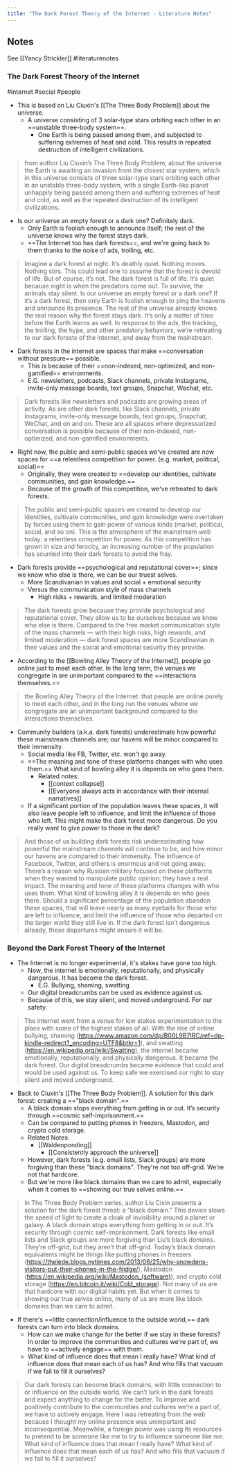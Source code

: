 ```yaml
---
title: "The Dark Forest Theory of the Internet - Literature Notes"
---
```

##  Notes
See [[Yancy Strickler]]
#literaturenotes 
### The Dark Forest Theory of the Internet
#internet #social #people 
- This is based on Liu Ciuxin's [[The Three Body Problem]] about the universe.
	- A universe consisting of 3 solar-type stars orbiting each other in an ==unstable three-body system==.
		- One Earth is being passed among them, and subjected to suffering extremes of heat and cold. This results in repeated destruction of intelligent civilizations.
> from author Liu Ciuxin’s The Three Body Problem, about the universe
> the Earth is awaiting an invasion from the closest star system, which in this universe consists of three solar-type stars orbiting each other in an unstable three-body system, with a single Earth-like planet unhappily being passed among them and suffering extremes of heat and cold, as well as the repeated destruction of its intelligent civilizations.
- Is our universe an empty forest or a dark one? Definitely dark.
	- Only Earth is foolish enough to announce itself; the rest of the universe knows why the forest stays dark.
	- ==The Internet too has dark forests==, and we're going back to them thanks to the noise of ads, trolling, etc.
 >  Imagine a dark forest at night. It’s deathly quiet. Nothing moves. Nothing stirs. This could lead one to assume that the forest is devoid of life. But of course, it’s not. The dark forest is full of life. It’s quiet because night is when the predators come out. To survive, the animals stay silent.
 >  Is our universe an empty forest or a dark one? If it’s a dark forest, then only Earth is foolish enough to ping the heavens and announce its presence. The rest of the universe already knows the real reason why the forest stays dark. It’s only a matter of time before the Earth learns as well.
 >  In response to the ads, the tracking, the trolling, the hype, and other predatory behaviors, we’re retreating to our dark forests of the internet, and away from the mainstream.
 - Dark forests in the internet are spaces that make ==conversation without pressure== possible.
	 - This is because of their ==non-indexed, non-optimized, and non-gamified== environments.
	 - E.G. newsletters, podcasts, Slack channels, private Instagrams, invite-only message boards, text groups, Snapchat, Wechat, etc.
 >  Dark forests like newsletters and podcasts are growing areas of activity. As are other dark forests, like Slack channels, private Instagrams, invite-only message boards, text groups, Snapchat, WeChat, and on and on.
 >  These are all spaces where depressurized conversation is possible because of their non-indexed, non-optimized, and non-gamified environments.
 - Right now,  the public and semi-public spaces we've created are now spaces for ==a relentless competition for power. (e.g. market, political, social)==
	 - Originally, they were created to ==develop our identities, cultivate communities, and gain knowledge.==
	 - Because of the growth of this competition, we've retreated to dark forests.
 >  The public and semi-public spaces we created to develop our identities, cultivate communities, and gain knowledge were overtaken by forces using them to gain power of various kinds (market, political, social, and so on).
 > This is the atmosphere of the mainstream web today: a relentless competition for power. As this competition has grown in size and ferocity, an increasing number of the population has scurried into their dark forests to avoid the fray.
- Dark forests provide ==psychological and reputational cover==; since we know who else is there, we can be our truest selves.
	- More Scandivanian in values and social + emotional security
	- Versus the communication style of mass channels
		- High risks + rewards, and limited moderation
>  The dark forests grow because they provide psychological and reputational cover. They allow us to be ourselves because we know who else is there. Compared to the free market communication style of the mass channels — with their high risks, high rewards, and limited moderation — dark forest spaces are more Scandinavian in their values and the social and emotional security they provide. 
 - According to the [[Bowling Alley Theory of the Internet]], people go online just to meet each other. In the long term, the venues we congregate in are unimportant compared to the ==interactions themselves.==
 >  the Bowling Alley Theory of the Internet: that people are online purely to meet each other, and in the long run the venues where we congregate are an unimportant background compared to the interactions themselves.
 - Community builders (a.k.a. dark forests) underestimate how powerful these mainstream channels are; our havens will be minor compared to their immensity.
	 - Social media like FB, Twitter, etc. won't go away.
	 -  ==The meaning and tone of these platforms changes with who uses them.== What kind of bowling alley it is depends on who goes there.
		 -  Related notes:
			 -  [[context collapse]]
			 -  [[Everyone always acts in accordance with their internal narratives]]
	 - If a significant portion of the population leaves these spaces, it will also leave people left to influence, and limit the influence of those who left. This might make the dark forest more dangerous. Do you really want to give power to those in the dark?
> And those of us building dark forests risk underestimating how powerful the mainstream channels will continue to be, and how minor our havens are compared to their immensity.
> The influence of Facebook, Twitter, and others is enormous and not going away. There’s a reason why Russian military focused on these platforms when they wanted to manipulate public opinion: they have a real impact. The meaning and tone of these platforms changes with who uses them. What kind of bowling alley it is depends on who goes there.
>  Should a significant percentage of the population abandon these spaces, that will leave nearly as many eyeballs for those who are left to influence, and limit the influence of those who departed on the larger world they still live in.
>  If the dark forest isn’t dangerous already, these departures might ensure it will be.
### Beyond the Dark Forest  Theory of the Internet
- The Internet is no longer experimental, it's stakes have gone too high.
	- Now, the internet is emotionally, reputationally, and physically dangerous. It has become the dark forest.
		- E.G. Bullying, shaming, swatting
	- Our digital breadcrumbs can be used as evidence against us.
	- Because of this, we stay silent, and moved underground. For our safety.
>  The internet went from a venue for low stakes experimentation to the place with some of the highest stakes of all. With the rise of online bullying, shaming (https://www.amazon.com/dp/B00L9B7IRC/ref=dp-kindle-redirect?_encoding=UTF8&btkr=1), and swatting (https://en.wikipedia.org/wiki/Swatting), the internet became emotionally, reputationally, and physically dangerous. It became the dark forest. Our digital breadcrumbs became evidence that could and would be used against us. To keep safe we exercised our right to stay silent and moved underground.
- Back to Ciuxin's [[The Three Body Problem]]. A solution for this dark forest: creating a =="black domain".==
	-  A black domain stops everything from getting in or out. It’s security through ==cosmic self-imprisonment.==
	-  Can be compared to putting phones in freezers, Mastodon, and crypto cold storage.
	-  Related Notes:
		-  [[Waldenponding]]
			-  [[Consistently approach the universe]]
	- However, dark forests (e.g. email lists, Slack groups) are more forgiving than these "black domains". They're not too off-grid. We're not that hardcore.
	- But we're more like black domains than we care to admit, especially when it comes to ==showing our true selves online.==
>  In The Three Body Problem series, author Liu Cixin presents a solution for the dark forest threat: a “black domain.” This device slows the speed of light to create a cloak of invisibility around a planet or galaxy. A black domain stops everything from getting in or out. It’s security through cosmic self-imprisonment.
>  Dark forests like email lists and Slack groups are more forgiving than Liu’s black domains. They’re off-grid, but they aren’t that off-grid. Today’s black domain equivalents might be things like putting phones in freezers (https://thelede.blogs.nytimes.com/2013/06/25/why-snowdens-visitors-put-their-phones-in-the-fridge/), Mastodon (https://en.wikipedia.org/wiki/Mastodon_(software)), and crypto cold storage (https://en.bitcoin.it/wiki/Cold_storage). Not many of us are that hardcore with our digital habits yet. But when it comes to showing our true selves online, many of us are more like black domains than we care to admit.
 - If there's ==little connection/influence to the outside world,== dark forests can turn into black domains.
	 - How can we make change for the better if we stay in these forests? In order to improve the communities and cultures we're part of, we have to ==actively engage== with them.
	 -  What kind of influence does that mean I really have? What kind of influence does that mean each of us has? And who fills that vacuum if we fail to fill it ourselves?
 >  Our dark forests can become black domains, with little connection to or influence on the outside world.
 > We can’t lurk in the dark forests and expect anything to change for the better. To improve and positively contribute to the communities and cultures we’re a part of, we have to actively engage.
 > Here I was retreating from the web because I thought my online presence was unimportant and inconsequential. Meanwhile, a foreign power was using its resources to pretend to be someone like me to try to influence someone like me. What kind of influence does that mean I really have? What kind of influence does that mean each of us has? And who fills that vacuum if we fail to fill it ourselves?